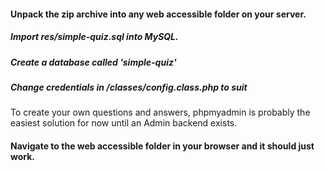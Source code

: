 #### Unpack the zip archive into any web accessible folder on your server.
##### Import res/simple-quiz.sql into MySQL.
##### Create a database called 'simple-quiz'
##### Change credentials in /classes/config.class.php to suit

To create your own questions and answers, phpmyadmin is probably the easiest solution for now until an Admin backend exists.
#### Navigate to the web accessible folder in your browser and it should just work.
